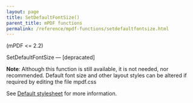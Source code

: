 ```yaml
---
layout: page
title: SetDefaultFontSize()
parent_title: mPDF functions
permalink: /reference/mpdf-functions/setdefaultfontsize.html
---
```


<div id="bpmbook" class="bpmbook" style="direction:ltr;">
<div class="topic_user_field">
<div id="U0">
<p>(mPDF &lt;= 2.2)</p>
<p>SetDefaultFontSize — [depracated]</p>

<div class="alert alert-info" role="alert"><b>Note</b>: Although this function is still available, it is not needed, nor recommended. Default font size and other layout styles can be altered if required by editing the file mpdf.css

See <a href="/css-stylesheets/default-stylesheet.html">Default stylesheet</a> for more information.</div>
<p>&nbsp;</p>
</div>
</div>

